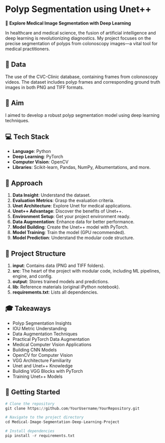 # Polyp Segmentation using Unet++

🔬 **Explore Medical Image Segmentation with Deep Learning**

In healthcare and medical science, the fusion of artificial intelligence and deep learning is revolutionizing diagnostics. My project focuses on the precise segmentation of polyps from colonoscopy images—a vital tool for medical practitioners.

## 📁 Data

The use of the CVC-Clinic database, containing frames from colonoscopy videos. The dataset includes polyp frames and corresponding ground truth images in both PNG and TIFF formats.

## 🎯 Aim

I aimed to develop a robust polyp segmentation model using deep learning techniques.

## 💻 Tech Stack

- **Language**: Python
- **Deep Learning**: PyTorch
- **Computer Vision**: OpenCV
- **Libraries**: Scikit-learn, Pandas, NumPy, Albumentations, and more.

## 🚀 Approach

1. **Data Insight**: Understand the dataset.
2. **Evaluation Metrics**: Grasp the evaluation criteria.
3. **Unet Architecture**: Explore Unet for medical applications.
4. **Unet++ Advantage**: Discover the benefits of Unet++.
5. **Environment Setup**: Get your project environment ready.
6. **Data Augmentation**: Enhance data for better performance.
7. **Model Building**: Create the Unet++ model with PyTorch.
8. **Model Training**: Train the model (GPU recommended).
9. **Model Prediction**: Understand the modular code structure.

## 📂 Project Structure

1. **input**: Contains data (PNG and TIFF folders).
2. **src**: The heart of the project with modular code, including ML pipelines, engine, and config.
3. **output**: Stores trained models and predictions.
4. **lib**: Reference materials (original iPython notebook).
5. **requirements.txt**: Lists all dependencies.

## 🎓 Takeaways

- Polyp Segmentation Insights
- IOU Metric Understanding
- Data Augmentation Techniques
- Practical PyTorch Data Augmentation
- Medical Computer Vision Applications
- Building CNN Models
- OpenCV for Computer Vision
- VGG Architecture Familiarity
- Unet and Unet++ Knowledge
- Building VGG Blocks with PyTorch
- Training Unet++ Models
## 🚀 Getting Started

```python
# Clone the repository
git clone https://github.com/YourUsername/YourRepository.git

# Navigate to the project directory
cd Medical-Image-Segmentation-Deep-Learning-Project

# Install dependencies
pip install -r requirements.txt



